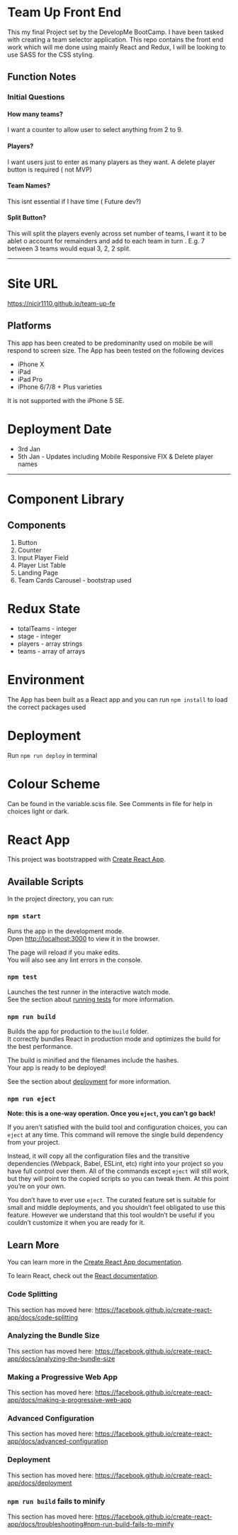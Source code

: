 
# Team Up Front End

This my final Project set by the DevelopMe BootCamp. I have been tasked with creating a team selector application. 
This repo contains the front end work which will me done using mainly React and Redux, I will be looking to use SASS for the CSS styling. 

## Function Notes

### Initial Questions
#### How many teams? 
I want a counter to allow user to select anything from 2 to 9. 

#### Players?
I want users just to enter as many players as they want. A delete player button is required ( not MVP)

#### Team Names? 
This isnt essential if I have time ( Future dev?)

#### Split Button?
This will split the players evenly across set number of teams, I want it to be ablet o account for remainders and add to each team in turn . E.g. 7  between 3 teams would equal 3, 2, 2 split.

---

# Site URL

https://nicjr1110.github.io/team-up-fe

## Platforms

This app has been created to be predominanlty used on mobile be will respond to screen size. The App has been tested on the following devices
 - iPhone X
 - iPad
 - iPad Pro
 - iPhone 6/7/8 + Plus varieties
 
 It is not supported with the iPhone 5 SE.


# Deployment Date
 - 3rd Jan
 - 5th Jan - Updates including Mobile Responsive FIX & Delete player names

---

# Component Library
## Components 
1. Button 
2. Counter 
3. Input Player Field 
4. Player List Table
5. Landing Page
6. Team Cards Carousel - bootstrap used

# Redux State
 - totalTeams - integer
 - stage - integer
 - players - array strings
 - teams - array of arrays

# Environment 
The App has been built as a React app and you can run `npm install` to load the correct packages used

# Deployment

Run `npm run deploy` in terminal

# Colour Scheme
Can be found in the variable.scss file. See Comments in file for help in choices light or dark. 

# React App

This project was bootstrapped with [Create React App](https://github.com/facebook/create-react-app).

## Available Scripts

In the project directory, you can run:

### `npm start`

Runs the app in the development mode.<br />
Open [http://localhost:3000](http://localhost:3000) to view it in the browser.

The page will reload if you make edits.<br />
You will also see any lint errors in the console.

### `npm test`

Launches the test runner in the interactive watch mode.<br />
See the section about [running tests](https://facebook.github.io/create-react-app/docs/running-tests) for more information.

### `npm run build`

Builds the app for production to the `build` folder.<br />
It correctly bundles React in production mode and optimizes the build for the best performance.

The build is minified and the filenames include the hashes.<br />
Your app is ready to be deployed!

See the section about [deployment](https://facebook.github.io/create-react-app/docs/deployment) for more information.

### `npm run eject`

**Note: this is a one-way operation. Once you `eject`, you can’t go back!**

If you aren’t satisfied with the build tool and configuration choices, you can `eject` at any time. This command will remove the single build dependency from your project.

Instead, it will copy all the configuration files and the transitive dependencies (Webpack, Babel, ESLint, etc) right into your project so you have full control over them. All of the commands except `eject` will still work, but they will point to the copied scripts so you can tweak them. At this point you’re on your own.

You don’t have to ever use `eject`. The curated feature set is suitable for small and middle deployments, and you shouldn’t feel obligated to use this feature. However we understand that this tool wouldn’t be useful if you couldn’t customize it when you are ready for it.

## Learn More

You can learn more in the [Create React App documentation](https://facebook.github.io/create-react-app/docs/getting-started).

To learn React, check out the [React documentation](https://reactjs.org/).

### Code Splitting

This section has moved here: https://facebook.github.io/create-react-app/docs/code-splitting

### Analyzing the Bundle Size

This section has moved here: https://facebook.github.io/create-react-app/docs/analyzing-the-bundle-size

### Making a Progressive Web App

This section has moved here: https://facebook.github.io/create-react-app/docs/making-a-progressive-web-app

### Advanced Configuration

This section has moved here: https://facebook.github.io/create-react-app/docs/advanced-configuration

### Deployment

This section has moved here: https://facebook.github.io/create-react-app/docs/deployment

### `npm run build` fails to minify

This section has moved here: https://facebook.github.io/create-react-app/docs/troubleshooting#npm-run-build-fails-to-minify
